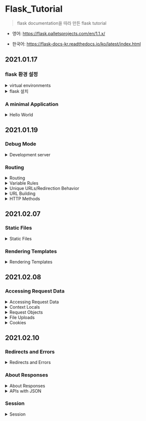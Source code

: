 # Flask_Tutorial

> flask documentation을 따라 만든 flask tutorial

- 영어: 
<https://flask.palletsprojects.com/en/1.1.x/>

- 한국어: 
<https://flask-docs-kr.readthedocs.io/ko/latest/index.html>

## 2021.01.17

### flask 환경 설정

<details>

<summary>virtual environments</summary>

- 프로젝트 디렉토리 내부에 가상환경 설치

- py -m venv venv

- . venv/Scripts/activate

  - 가상환경 실행
  
  - 가상환경 중단 시 deactivate
  
</details>

<details>

<summary>flask 설치</summary>

- 가상환경 실행 후 flask 설치

- pip install Flask

- pip install -U <https://github.com/pallets/flask/archive/master.tar.gz>
  
</details>

### A minimal Application

<details>

<summary>Hello World</summary>

```python
from flask import Flask
app = Flask(__name__)

@app.route('/')
def hello_world():
    return 'Hello, World!'
```

1. import Flask class

> from flask import Flask

- Flask class의 instance가 WSGI application으로 작동

- WSGI (Web Server Gateway Interface)

  - 파이썬에서 application이 web server와 통신하기 위한 interface

  - server, app 양단으로 나뉘어져 있음
  
    - server - Nginx, Apache

    - app - python script

  - WSGI request 처리를 위해서는 server에서 환경정보와 콜백함수를 app에 제공해야함

  - app은 그 요청을 처리하고 콜백함수를 통해 server에 응답

  > request -> web server -> WSGI Server (middleware) -> WSGI web application (Django, flask)

2. Flask instance 생성

> app - Flast(__name__)

- \_\_name__: application module이나 package의 이름

  - \_\_main__: main module에서 사용시 가지는 이름

- Flask가 템플릿이나 파일들의 위치를 알 수 있도록한다.

3. route()

> @app.route('/')

- 함수 시작이 될 URL을 매핑시켜준다.

4. 함수 선언

> def hello_world():
>
> return 'Hello, World!'

- '/' url에서 호출될 함수 선언

5. 서버 실행

- FLASK_APP 설정

  - export FLASK_APP=hello.py

- FLASK 서버 실행

  - flask run

</details>

## 2021.01.19

### Debug Mode

<details>

<summary>Development server</summary>

```shell
export FLASK_ENV=development
flask run
```

- FLASK_ENV: environment variable

  - development

1. activates the debugger

2. activates the automatic reloader

3. enables the devbug mode on the Flask application

※ development server guide: <https://flask.palletsprojects.com/en/1.1.x/server/#server>

</details>

### Routing

<details>

<summary>Routing</summary>

- hello2.py

```python
@app.route('/')
def index():
    return 'Index Page'

@app.route('/hello')
def hello():
    return 'Hello, World'
```

</details>

<details>

<summary>Variable Rules</summary>

```python
from markupsafe import escape

@app.route('/user/<username>')
def show_user_profile(username):
    # show the user profile for that user
    return 'User %s' % escape(username)

@app.route('/post/<int:post_id>')
def show_post(post_id):
    # show the post with the given id, the id is an integer
    return 'Post %d' % post_id

@app.route('/path/<path:subpath>')
def show_subpath(subpath):
    # show the subpath after /path/
    return 'Subpath %s' % escape(subpath)
```

- URL에 varaible section을 더할수 있다.

- <variable_name>을 URL에 사용시 variable_name을 argument로 수신하게 된다.

- <converte:variable_name>: converter를 option으로 사용가능

  - converter types: string(default), int, float, path, uuid

</details>

<details>

<summary>Unique URLs/Redirection Behavior</summary>

```python
@app.route('/projects/')
def projects():
    return 'The project page'

@app.route('/about')
def about():
    return 'The about page'
```

- '/projects/'의 경우 마지막 '/'없이 '/projects'로 접근시 '/prjects/로 redirect

- '/about'의 경우 '/about/'으로 접속시 404 Not Found 발생

</details>

<details>

<summary>URL Building</summary>

- url_for()

  - 첫번째 argument로 함수의 이름을 입력받는다.

  - keyword argument를 option으로 추가입력.

```python
from flask import Flask, url_for
from markupsafe import escape

app = Flask(__name__)

@app.route('/')
def index():
    return 'index'

@app.route('/login')
def login():
    return 'login'

@app.route('/user/<username>')
def profile(username):
    return '{}\'s profile'.format(escape(username))

with app.test_request_context():
    print(url_for('index'))
    print(url_for('login'))
    print(url_for('login', next='/'))
    print(url_for('profile', username='John Doe'))
```

</details>

<details>

<summary>HTTP Methods</summary>

```python
from flask import request

@app.route('/login', methods=['GET', 'POST'])
def login():
    if request.method == 'POST':
        return do_the_login()
    else:
        return show_the_login_form()
```

- route()의 default method는 GET

- route()의 argument로 GET, POST 사용

</details>

## 2021.02.07

### Static Files

<details>

<summary>Static Files</summary>

- static file 사용 시 패키지 내부에 static 폴더 생성하고 static file들을 위치시켜 사용한다.

```python
url_for('static', filename='style.css')
```

</details>

### Rendering Templates

<details>

<summary>Rendering Templates</summary>

- Flask는 Jinja2 Template을 자동으로 설정한다. (<https://jinja.palletsprojects.com/en/2.11.x/>)

- render_template()

  - template rendering시 사용하는 method

  - flask.render_template(template_name_or_list, **context)

    - tamplate_name_or_list: 사용하려는 템플릿 이름

    - context: template context에서 사용할 변수

  - <https://flask.palletsprojects.com/en/1.1.x/api/#flask.render_template>

  ```python
  from flask import render_template

  @app.route('/hello/')
  @app.route('/hello/<name>')
  def hello(name=None):
      return render_template('hello.html', name=name)
  ```

  - flask는 templates 폴더에서 hello.html을 찾는다.

  - hello.html template의 name 변수에 hello함수에서의 name 값 사용

- get_flashed_messages()

  - <https://flask.palletsprojects.com/en/1.1.x/api/#flask.get_flashed_messages>

  - template안에서 request, session, g object 접근하여 사용 가능

</details>

## 2021.02.08

### Accessing Request Data

<details>

<summary>Accessing Request Data</summary>

- request 객체 - 전역객체

</details>

<details>

<summary>Context Locals</summary>

</details>

<details>

<summary>Request Objects</summary>

```python
from flask import request

@app.route('/login', methods=['POST', 'GET'])
def login():
    error = None
    if request.method == 'POST':
        if valid_login(request.form['username'],
                       request.form['password']):
            return log_the_user_in(request.form['username'])
        else:
            error = 'Invalid username/password'
    # the code below is executed if the request method
    # was GET or the credentials were invalid
    return render_template('login.html', error=error)
```

- method 속성으로 request method 접근 가능

- form 속성으로 사용해서 data 사용

- key가 존재하지 않는 data 접근 시 key error -> HTTP 400 (Bad Request) 발생

```python
searchword = request.args.get('key', '')
```

- args 속성을 통해서 url parameter에 접근 가능

</details>

<details>

<summary>File Uploads</summary>

- files attribute를 통해서 file data 접근 가능

- upload된 각 파일들은 그 dictionary안에 저장되어 있다.

- save() method를 이용해서 서버 시스템에 저장가능

  - save(file_path)

```python
from flask import request

@app.route('/upload', methods=['GET', 'POST'])
def upload_file():
    if request.method == 'POST':
        f = request.files['the_file']
        f.save('/var/www/uploads/uploaded_file.txt')
```

- filenames attribute를 통해서 file 이름 접근

```python
from flask import request
from werkzeug import secure_filename

@app.route('/upload', methods=['GET', 'POST'])
def upload_file():
    if request.method == 'POST':
        f = request.files['the_file']
        f.save('/var/www/uploads/' + secure_filename(f.filename))
```

</details>

<details>

<summary>Cookies</summary>

- cookies attribute를 통해서 cookies 접근

- set_cookie(): response 객체의 cookie를 설정

- read cookies

```python
from flask import request

@app.route('/')
def index():
    username = request.cookies.get('username')
    # use cookies.get(key) instead of cookies[key] to not get a
    # KeyError if the cookie is missing.
```

- write cookies

```python
from flask import make_response

@app.route('/')
def index():
    resp = make_response(render_template(...))
    resp.set_cookie('username', 'the username')
    return resp
```

</details>

## 2021.02.10

### Redirects and Errors

<details>

<summary>Redirects and Errors</summary>

- redirect(): 다른 엔드포인트로 redirect

- abort(): 에러코드와 함께 요청을 중단

```python
from flask import abort, redirect, url_for

# root url로 접근시 /login으로 redirect
@app.route('/')
def index():
    return redirect(url_for('login'))

# /login 접근시 에러코드 401로 요청중단
@app.route('/login')
def login():
    abort(401)
    # this_is_never_executed()
```

- errorhandler(): errorhandler 데코레이터를 사용하여 에러페이지 변경

```python
from flask import render_template

@app.errorhandler(404)
def page_not_found(error):
    return render_template('page_not_found.html'), 404
    # render_template 뒤의 404는 페이지의 상태코드가 404가 되어야한다는 것을 flask에 말해준다. 기본적으로 200으로 설정되어있다. (200, OK)
```

</details>

### About Responses

<details>

<summary>About Responses</summary>

- view function의 return value는 자동으로 response 객체로 변환된다.

- return value가 string인 경우 200 OK 상태코드와 test/html mimtype


```python
@app.errorhandler(404)
def not_found(error):
    resp = make_response(render_template('error.html'), 404)
    resp.headers['X-Something'] = 'A value'
    return resp
```

</details>

<details>

<summary>APIs with JSON</summary>

- response 포맷으로 JSON 형식을 사용

```python
def me_api():
    user = get_current_user()
    return {
        "username": user.username,
        "theme": user.theme,
        "image": url_for("user_image", filename=user.image),
    }
```

</details>

### Session

<details>

<summary>Session</summary>

- Session 객체

  - Session 사용을 위해서는 비밀키 사용 필요

  - 비밀키를 모르면 cookie를 조회만 가능. 변경은 불가능.

```python
from flask import Flask, session, redirect, url_for, escape, request

app = Flask(__name__)

@app.route('/')
def index():
    if 'username' in session:
        return 'Logged in as %s' % escape(session['username'])
    return 'You are not logged in'

@app.route('/login', methods=['GET', 'POST'])
def login():
    if request.method == 'POST':
        session['username'] = request.form['username']
        return redirect(url_for('index'))
    return '''
        <form action="" method="post">
            <p><input type=text name=username>
            <p><input type=submit value=Login>
        </form>
    '''

@app.route('/logout')
def logout():
    # remove the username from the session if it's there
    session.pop('username', None)
    return redirect(url_for('index'))

# set the secret key.  keep this really secret:
app.secret_key = 'A0Zr98j/3yX R~XHH!jmN]LWX/,?RT'
```

</details>